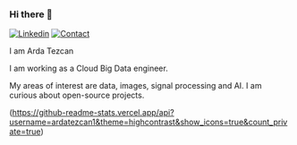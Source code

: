 ### Hi there 👋

[![Linkedin](https://img.shields.io/badge/linkedin-%230077B5.svg?&style=for-the-badge&logo=linkedin&logoColor=white)](mailto:ardtez@gmail.com)
[![Contact](https://img.shields.io/badge/CONTACT-GMAIL-blue?style=for-the-badge&logo=gmail&logoColor=white)](mailto:bariscankurtkaya@gmail.com)


I am Arda Tezcan 

I am working as a Cloud Big Data engineer.

My areas of interest are data, images, signal processing and AI. I am curious about open-source projects.

(https://github-readme-stats.vercel.app/api?username=ardatezcan1&theme=highcontrast&show_icons=true&count_private=true)


<!--
**ardatezcan1/ardatezcan1** is a ✨ _special_ ✨ repository because its `README.md` (this file) appears on your GitHub profile.

Here are some ideas to get you started:

- 🔭 I’m currently working on ...
- 🌱 I’m currently learning ...
- 👯 I’m looking to collaborate on ...
- 🤔 I’m looking for help with ...
- 💬 Ask me about ...
- 📫 How to reach me: ...
- 😄 Pronouns: ...
- ⚡ Fun fact: ...

![Top Languages Card](https://github-readme-stats.vercel.app/api/top-langs/?username=ardatezcan1)
[Github stats](https://github-readme-stats.vercel.app/api?username=ardatezcan1&theme=highcontrast&show_icons=true&count_private=true)
-->
